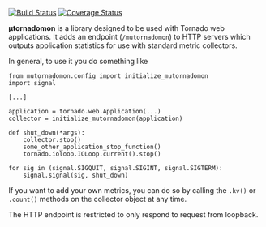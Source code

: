 [![Build Status](https://travis-ci.org/uber/mutornadomon.png)](https://travis-ci.org/uber/mutornadomon)
[![Coverage Status](https://coveralls.io/repos/uber/mutornadomon/badge.svg?branch=master&service=github)](https://coveralls.io/github/uber/mutornadomon?branch=master)

**µtornadomon** is a library designed to be used with Tornado web applications. It adds an endpoint
(`/mutornadomon`) to HTTP servers which outputs application statistics for use with standard metric
collectors.

In general, to use it you do something like

```
from mutornadomon.config import initialize_mutornadomon
import signal

[...]

application = tornado.web.Application(...)
collector = initialize_mutornadomon(application)

def shut_down(*args):
    collector.stop()
    some_other_application_stop_function()
    tornado.ioloop.IOLoop.current().stop()

for sig in (signal.SIGQUIT, signal.SIGINT, signal.SIGTERM):
    signal.signal(sig, shut_down)
```

If you want to add your own metrics, you can do so by calling the `.kv()` or
`.count()` methods on the collector object at any time.

The HTTP endpoint is restricted to only respond to request from loopback.
